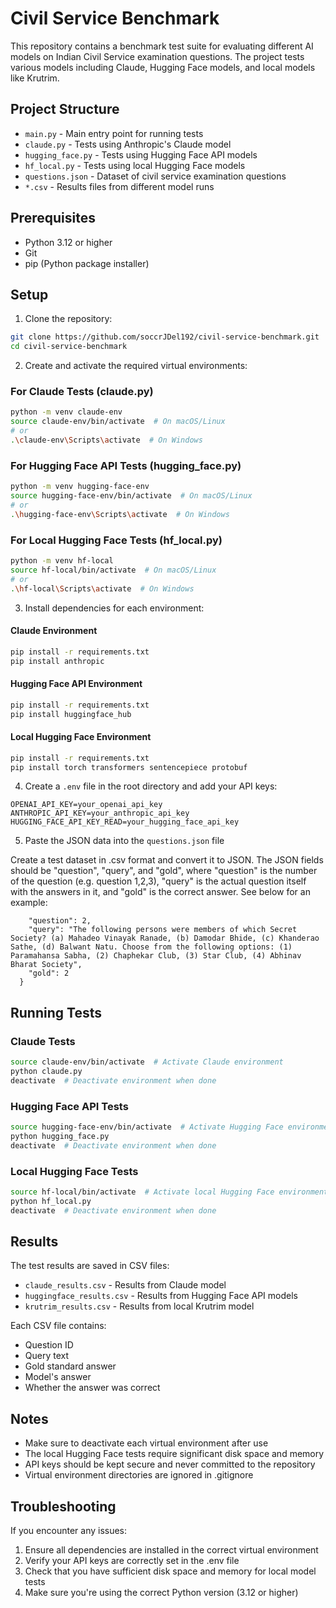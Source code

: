 # Civil Service Benchmark

This repository contains a benchmark test suite for evaluating different AI models on Indian Civil Service examination questions. The project tests various models including Claude, Hugging Face models, and local models like Krutrim.

## Project Structure

- `main.py` - Main entry point for running tests
- `claude.py` - Tests using Anthropic's Claude model
- `hugging_face.py` - Tests using Hugging Face API models
- `hf_local.py` - Tests using local Hugging Face models
- `questions.json` - Dataset of civil service examination questions
- `*.csv` - Results files from different model runs

## Prerequisites

- Python 3.12 or higher
- Git
- pip (Python package installer)

## Setup

1. Clone the repository:
```bash
git clone https://github.com/soccrJDel192/civil-service-benchmark.git
cd civil-service-benchmark
```

2. Create and activate the required virtual environments:

### For Claude Tests (claude.py)
```bash
python -m venv claude-env
source claude-env/bin/activate  # On macOS/Linux
# or
.\claude-env\Scripts\activate  # On Windows
```

### For Hugging Face API Tests (hugging_face.py)
```bash
python -m venv hugging-face-env
source hugging-face-env/bin/activate  # On macOS/Linux
# or
.\hugging-face-env\Scripts\activate  # On Windows
```

### For Local Hugging Face Tests (hf_local.py)
```bash
python -m venv hf-local
source hf-local/bin/activate  # On macOS/Linux
# or
.\hf-local\Scripts\activate  # On Windows
```

3. Install dependencies for each environment:

#### Claude Environment
```bash
pip install -r requirements.txt
pip install anthropic
```

#### Hugging Face API Environment
```bash
pip install -r requirements.txt
pip install huggingface_hub
```

#### Local Hugging Face Environment
```bash
pip install -r requirements.txt
pip install torch transformers sentencepiece protobuf
```

4. Create a `.env` file in the root directory and add your API keys:
```
OPENAI_API_KEY=your_openai_api_key
ANTHROPIC_API_KEY=your_anthropic_api_key
HUGGING_FACE_API_KEY_READ=your_hugging_face_api_key
```

5. Paste the JSON data into the `questions.json` file

Create a test dataset in .csv format and convert it to JSON. The JSON fields should be "question", "query", and "gold", where "question" is the number of the question (e.g. question 1,2,3), "query" is the actual question itself with the answers in it, and "gold" is the correct answer. See below for an example:

```  {
    "question": 2,
    "query": "The following persons were members of which Secret Society? (a) Mahadeo Vinayak Ranade, (b) Damodar Bhide, (c) Khanderao Sathe, (d) Balwant Natu. Choose from the following options: (1) Paramahansa Sabha, (2) Chaphekar Club, (3) Star Club, (4) Abhinav Bharat Society",
    "gold": 2
  } 
```

## Running Tests

### Claude Tests
```bash
source claude-env/bin/activate  # Activate Claude environment
python claude.py
deactivate  # Deactivate environment when done
```

### Hugging Face API Tests
```bash
source hugging-face-env/bin/activate  # Activate Hugging Face environment
python hugging_face.py
deactivate  # Deactivate environment when done
```

### Local Hugging Face Tests
```bash
source hf-local/bin/activate  # Activate local Hugging Face environment
python hf_local.py
deactivate  # Deactivate environment when done
```

## Results

The test results are saved in CSV files:
- `claude_results.csv` - Results from Claude model
- `huggingface_results.csv` - Results from Hugging Face API models
- `krutrim_results.csv` - Results from local Krutrim model

Each CSV file contains:
- Question ID
- Query text
- Gold standard answer
- Model's answer
- Whether the answer was correct

## Notes

- Make sure to deactivate each virtual environment after use
- The local Hugging Face tests require significant disk space and memory
- API keys should be kept secure and never committed to the repository
- Virtual environment directories are ignored in .gitignore

## Troubleshooting

If you encounter any issues:
1. Ensure all dependencies are installed in the correct virtual environment
2. Verify your API keys are correctly set in the .env file
3. Check that you have sufficient disk space and memory for local model tests
4. Make sure you're using the correct Python version (3.12 or higher) 